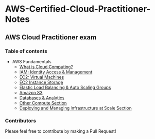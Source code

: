 # AWS-Certified-Cloud-Practitioner-Notes

## AWS Cloud Practitioner exam

### Table of contents

- AWS Fundamentals
  - [What is Cloud Computing?](/cloud_computing.md)
  - [IAM: Identity Access & Management](/iam.md)
  - [EC2: Virtual Machines](/ec2.md)
  - [EC2 Instance Storage](/ec2_storage.md)
  - [Elastic Load Balancing & Auto Scaling Groups](/elb_asg.md)
  - [Amazon S3](/s3.md)
  - [Databases & Analytics](/databases.md)
  - [Other Compute Section](/other_compute.md)
  - [Deploying and Managing Infrastructure at Scale Section](/other_compute.md)

### Contributors

Please feel free to contribute by making a Pull Request!
